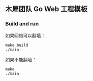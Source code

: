 ## 木犀团队 Go Web 工程模板

### Build and run

如果网络可以翻墙：

```
make build
./main
```

如果不能翻墙：

```
make
./main
```
